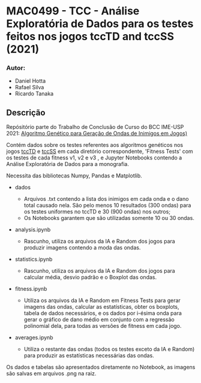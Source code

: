 # MAC0499 - TCC - Análise Exploratória de Dados para os testes feitos nos jogos tccTD and tccSS (2021)

### Autor:
 - Daniel Hotta
 - Rafael Silva
 - Ricardo Tanaka


## Descrição

Repósitório parte do Trabalho de Conclusão de Curso do BCC IME-USP 2021: [Algoritmo Genético para Geração de Ondas de Inimigos em Jogos)](https://www.linux.ime.usp.br/~raktanaka/mac0499/)

Contém dados sobre os testes referentes aos algoritmos genéticos nos jogos [tccTD](https://github.com/raktanaka/tccTD) e [tccSS](https://github.com/RGPRafael/godot) em cada diretório correspondente, 'Fitness Tests' com os testes de cada fitness v1, v2 e v3 , e Jupyter Notebooks contendo a Análise Exploratória de Dados para a monografia.

Necessita das bibliotecas Numpy, Pandas e Matplotlib.

- dados
  - Arquivos .txt contendo a lista dos inimigos em cada onda e o dano total causado nela. São pelo menos 10 resultados (300 ondas) para os testes uniformes no tccTD e 30 (900 ondas) nos outros;
  - Os Notebooks garantem que são utilizadas somente 10 ou 30 ondas.

- analysis.ipynb
  - Rascunho, utiliza os arquivos da IA e Random dos jogos para produzir imagens contendo a moda das ondas.

- statistics.ipynb
  - Rascunho, utiliza os arquivos da IA e Random dos jogos para calcular média, desvio padrão e o Boxplot das ondas.

- fitness.ipynb
  - Utiliza os arquivos da IA e Random em Fitness Tests para gerar imagens das ondas, calcular as estatísticas, obter os boxplots, tabela de dados necessários, e os dados por i-ésima onda para gerar o gráfico de dano médio em conjunto com a regressão polinomial dela, para todas as versões de fitness em cada jogo.

- averages.ipynb
  - Utiliza o restante das ondas (todos os testes exceto da IA e Random) para produzir as estatísticas necessárias das ondas.

Os dados e tabelas são apresentados diretamente no Notebook, as imagens são salvas em arquivos .png na raiz.